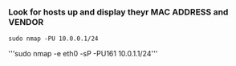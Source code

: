 ### Look for hosts up and display theyr MAC ADDRESS and VENDOR
```sudo nmap -PU 10.0.0.1/24```

'''sudo nmap -e eth0 -sP -PU161 10.0.1.1/24'''

###

